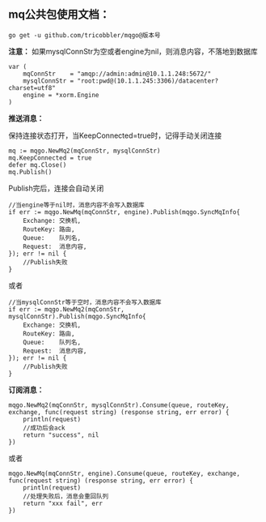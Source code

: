 ## mq公共包使用文档：

`go get -u github.com/tricobbler/mqgo@版本号`

**注意：** 如果mysqlConnStr为空或者engine为nil，则消息内容，不落地到数据库

```
var (
    mqConnStr    = "amqp://admin:admin@10.1.1.248:5672/"
    mysqlConnStr = "root:pwd@(10.1.1.245:3306)/datacenter?charset=utf8"
    engine = *xorm.Engine
)
```

**推送消息：**

保持连接状态打开，当KeepConnected=true时，记得手动关闭连接
```
mq := mqgo.NewMq2(mqConnStr, mysqlConnStr)
mq.KeepConnected = true
defer mq.Close()
mq.Publish()
```

Publish完后，连接会自动关闭
```
//当engine等于nil时，消息内容不会写入数据库
if err := mqgo.NewMq(mqConnStr, engine).Publish(mqgo.SyncMqInfo{
    Exchange: 交换机,
    RouteKey: 路由,
    Queue:    队列名,
    Request:  消息内容,
}); err != nil {
    //Publish失败
}
```

或者

```
//当mysqlConnStr等于空时，消息内容不会写入数据库
if err := mqgo.NewMq2(mqConnStr, mysqlConnStr).Publish(mqgo.SyncMqInfo{
    Exchange: 交换机,
    RouteKey: 路由,
    Queue:    队列名,
    Request:  消息内容,
}); err != nil {
    //Publish失败
}
```

**订阅消息：**

```
mqgo.NewMq2(mqConnStr, mysqlConnStr).Consume(queue, routeKey, exchange, func(request string) (response string, err error) {
    println(request)
    //成功后会ack
    return "success", nil
})
```

或者

```
mqgo.NewMq(mqConnStr, engine).Consume(queue, routeKey, exchange, func(request string) (response string, err error) {
    println(request)
    //处理失败后，消息会重回队列
    return "xxx fail", err
})
```
